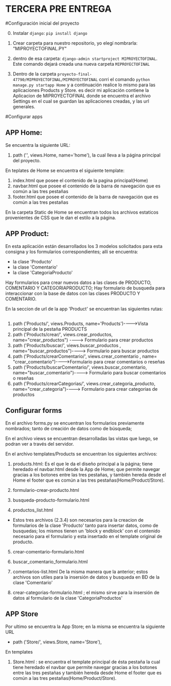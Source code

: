 # TERCERA PRE ENTREGA

#Configuración inicial del proyecto

0. Instalar `django`:  `pip install django`
1. Crear carpeta para nuestro repositorio, yo elegí nombrarla: "MIPROYECTOFINAL.PY"
2. dentro de esa carpeta: `django-admin startproject MIPROYECTOFINAL`. Este comando dejará creada una nueva carpeta `MIPROYECTOFINAL`

3. Dentro de la carpeta `proyecto-final-47790/MIPROYECTOFINAL/MIPROYECTOFINAL` corri el comando `python manage.py startapp Home` y a continuación realice lo mismo para las aplicaciones Products y Store.
es decir mi aplicación contiene la Aplicacion de MIPROYECTOFINAL donde se encuentra el archivo Settings en el cual se guardan las aplicaciones creadas, y las url generales.

#Configurar apps

## APP Home:
Se encuentra la siguiente URL:
1. path ('', views.Home, name='home'), la cual lleva a la página principal del proyecto.

En teplates de Home se encuentra el siguiente template:
1. index.html que posee el contenido de la pagina principal(Home)
2. navbar.html que posee el contenido de la barra de navegación que es común a las tres pestañas
3. footer.html que posee el contenido de la barra de navegación que es común a las tres pestañas

En la carpeta Static de Home se encuentran todos los archivos estaticos provenientes de CSS que le dan el estilo a la página.

## APP Product:
En esta aplicación están desarrollados los 3 modelos solicitados para esta consigna y los formularios correspondientes; allí se encuentra: 
- la clase 'Producto'
- la clase 'Comentario'
- la clase 'CategoriaProducto'

Hay formularios para crear nuevos datos a las clases de PRODUCTO, COMENTARIO Y CATEGORIAPRODUCTO; 
Hay formulario de busqueda para interaccionar con la base de datos con las clases PRODUCTO Y COMENTARIO. 

En la seccion de url de la app 'Product' se encuentran las siguientes rutas:
 
##
1. path ('Products/', views.Products, name='Products')---->Vista principal de la pestaña PRODUCTS
2. path ('Products/crear/', views.crear_productos, name="crear_productos") ----> Formulario para crear productos
3. path ('Products/buscar/', views.buscar_productos , name="buscar_productos")----> Formulario para buscar productos
4. path ('Products/crearComentario/', views.crear_comentario , name= "crear_comentario")---->Formulario para crear comentarios o reseñas
5. path ('Products/buscarComentario/', views.buscar_comentario, name="buscar_comentario")----> Formulario para buscar comentarios o reseñas
6. path ('Products/crearCategorias/', views.crear_categoria_producto, name="crear_categoria")----> Formulario para crear categorias de productos

## Configurar forms
En el archivo forms.py se encuentran los formularios previamente nombrados; tanto de creación de datos como de búsqueda;

En el archivo views se encuentran desarrolladas las vistas que luego, se podran ver a través del servidor.

En el archivo templates/Products se encuentran los siguientes archivos:
1. products.html: Es el que le da el diseño principal a la página; tiene heredado el navbar.html desde la App de Home; que permite navegar gracias a los botones entre las tres pestañas, y también hereda desde el Home el footer que es común a las tres pestañas(Home/Product/Store).

2. formulario-crear-producto.html
3. busqueda-producto-formulario.html
4. productos_list.html 
- Estos tres archivos (2.3.4) son necesarios para la creacion de formularios de la clase 'Producto' tanto para insertar datos, como de busquedas; los mismos tienen un 'block y endblock' con el contenido necesario para el formulario y esta insertado en el template original de producto.

5. crear-comentario-formulario.html
6. buscar_comentario_formulario.html
7. comentarios-list.html
De la misma manera que la anterior; estos archivos son utiles para la insersión de datos y busqueda en BD de la clase 'Comentario'

8. crear-categorias-formulario.html ; el mismo sirve para la insersión de datos al formulario de la clase 'CategoriaProductos'

## APP Store
Por ultimo se encuentra la App Store; en la misma se encuentra la siguiente URL
- path ('Store/', views.Store, name='Store'),

En templates
1. Store.html : se encuentra el template principal de ésta pestaña la cual tiene heredado el navbar que permite navegar gracias a los botones entre las tres pestañas y también hereda desde Home el footer que es común a las tres pestañas(Home/Product/Store).
